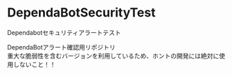 # DependaBotSecurityTest
Dependabotセキュリティアラートテスト

DependaBotアラート確認用リポジトリ  
重大な脆弱性を含むバージョンを利用しているため、ホントの開発には絶対に使用しないこと！！
